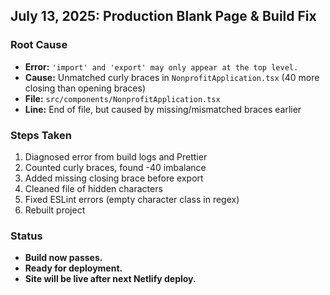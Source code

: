 ## July 13, 2025: Production Blank Page & Build Fix

### Root Cause
- **Error:** `'import' and 'export' may only appear at the top level.`
- **Cause:** Unmatched curly braces in `NonprofitApplication.tsx` (40 more closing than opening braces)
- **File:** `src/components/NonprofitApplication.tsx`
- **Line:** End of file, but caused by missing/mismatched braces earlier

### Steps Taken
1. Diagnosed error from build logs and Prettier
2. Counted curly braces, found -40 imbalance
3. Added missing closing brace before export
4. Cleaned file of hidden characters
5. Fixed ESLint errors (empty character class in regex)
6. Rebuilt project

### Status
- **Build now passes.**
- **Ready for deployment.**
- **Site will be live after next Netlify deploy.** 